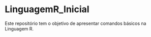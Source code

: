 # LinguagemR_Inicial
Este repositório tem o objetivo de apresentar comandos básicos na Linguagem R.

